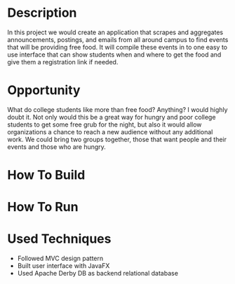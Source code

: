 # Description
In this project we would create an application that scrapes and aggregates announcements, postings, and emails from all around campus to find events that will be providing free food. It will compile these events in to one easy to use interface that can show students when and where to get the food and give them a registration link if needed.
# Opportunity
What do college students like more than free food? Anything? I would highly doubt it. Not only would this be a great way for hungry and poor college students to get some free grub for the night, but also it would allow organizations a chance to reach a new audience without any additional work. We could bring two groups together, those that want people and their events and those who are hungry.
# How To Build
# How To Run
# Used Techniques
* Followed MVC design pattern
* Built user interface with JavaFX
* Used Apache Derby DB as backend relational database

